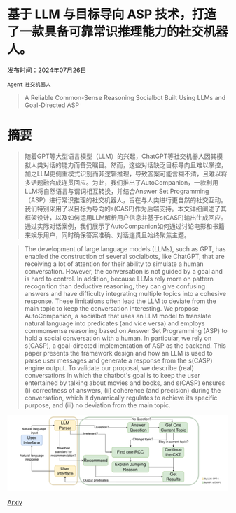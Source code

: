 # 基于 LLM 与目标导向 ASP 技术，打造了一款具备可靠常识推理能力的社交机器人。

发布时间：2024年07月26日

`Agent` `社交机器人`

> A Reliable Common-Sense Reasoning Socialbot Built Using LLMs and Goal-Directed ASP

# 摘要

> 随着GPT等大型语言模型（LLM）的兴起，ChatGPT等社交机器人因其模拟人类对话的能力而备受瞩目。然而，这些对话缺乏目标导向且难以掌控，加之LLM更侧重模式识别而非逻辑推理，导致答案可能含糊不清，且难以将多话题融合成连贯回应。为此，我们推出了AutoCompanion，一款利用LLM将自然语言与谓词相互转换，并结合Answer Set Programming（ASP）进行常识推理的社交机器人，旨在与人类进行更自然的社交互动。我们特别采用了以目标为导向的s(CASP)作为后端支持。本文详细阐述了其框架设计，以及如何运用LLM解析用户信息并基于s(CASP)输出生成回应。通过实际对话案例，我们展示了AutoCompanion如何通过讨论电影和书籍来娱乐用户，同时确保答案准确、对话连贯且始终聚焦主题。

> The development of large language models (LLMs), such as GPT, has enabled the construction of several socialbots, like ChatGPT, that are receiving a lot of attention for their ability to simulate a human conversation. However, the conversation is not guided by a goal and is hard to control. In addition, because LLMs rely more on pattern recognition than deductive reasoning, they can give confusing answers and have difficulty integrating multiple topics into a cohesive response. These limitations often lead the LLM to deviate from the main topic to keep the conversation interesting. We propose AutoCompanion, a socialbot that uses an LLM model to translate natural language into predicates (and vice versa) and employs commonsense reasoning based on Answer Set Programming (ASP) to hold a social conversation with a human. In particular, we rely on s(CASP), a goal-directed implementation of ASP as the backend. This paper presents the framework design and how an LLM is used to parse user messages and generate a response from the s(CASP) engine output. To validate our proposal, we describe (real) conversations in which the chatbot's goal is to keep the user entertained by talking about movies and books, and s(CASP) ensures (i) correctness of answers, (ii) coherence (and precision) during the conversation, which it dynamically regulates to achieve its specific purpose, and (iii) no deviation from the main topic.

![基于 LLM 与目标导向 ASP 技术，打造了一款具备可靠常识推理能力的社交机器人。](../../../paper_images/2407.18498/x1.png)

[Arxiv](https://arxiv.org/abs/2407.18498)